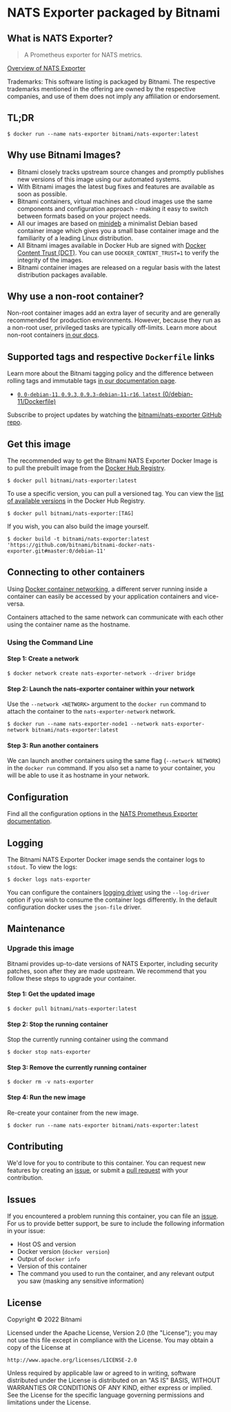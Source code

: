# NATS Exporter packaged by Bitnami

## What is NATS Exporter?

> A Prometheus exporter for NATS metrics.

[Overview of NATS Exporter](https://github.com/nats-io/prometheus-nats-exporter)

Trademarks: This software listing is packaged by Bitnami. The respective trademarks mentioned in the offering are owned by the respective companies, and use of them does not imply any affiliation or endorsement.

## TL;DR

```console
$ docker run --name nats-exporter bitnami/nats-exporter:latest
```

## Why use Bitnami Images?

* Bitnami closely tracks upstream source changes and promptly publishes new versions of this image using our automated systems.
* With Bitnami images the latest bug fixes and features are available as soon as possible.
* Bitnami containers, virtual machines and cloud images use the same components and configuration approach - making it easy to switch between formats based on your project needs.
* All our images are based on [minideb](https://github.com/bitnami/minideb) a minimalist Debian based container image which gives you a small base container image and the familiarity of a leading Linux distribution.
* All Bitnami images available in Docker Hub are signed with [Docker Content Trust (DCT)](https://docs.docker.com/engine/security/trust/content_trust/). You can use `DOCKER_CONTENT_TRUST=1` to verify the integrity of the images.
* Bitnami container images are released on a regular basis with the latest distribution packages available.

## Why use a non-root container?

Non-root container images add an extra layer of security and are generally recommended for production environments. However, because they run as a non-root user, privileged tasks are typically off-limits. Learn more about non-root containers [in our docs](https://docs.bitnami.com/tutorials/work-with-non-root-containers/).

## Supported tags and respective `Dockerfile` links

Learn more about the Bitnami tagging policy and the difference between rolling tags and immutable tags [in our documentation page](https://docs.bitnami.com/tutorials/understand-rolling-tags-containers/).


* [`0`, `0-debian-11`, `0.9.3`, `0.9.3-debian-11-r16`, `latest` (0/debian-11/Dockerfile)](https://github.com/bitnami/bitnami-docker-nats-exporter/blob/0.9.3-debian-11-r16/0/debian-11/Dockerfile)

Subscribe to project updates by watching the [bitnami/nats-exporter GitHub repo](https://github.com/bitnami/bitnami-docker-nats-exporter).

## Get this image

The recommended way to get the Bitnami NATS Exporter Docker Image is to pull the prebuilt image from the [Docker Hub Registry](https://hub.docker.com/r/bitnami/nats-exporter).

```console
$ docker pull bitnami/nats-exporter:latest
```

To use a specific version, you can pull a versioned tag. You can view the [list of available versions](https://hub.docker.com/r/bitnami/nats-exporter/tags/) in the Docker Hub Registry.

```console
$ docker pull bitnami/nats-exporter:[TAG]
```

If you wish, you can also build the image yourself.

```console
$ docker build -t bitnami/nats-exporter:latest 'https://github.com/bitnami/bitnami-docker-nats-exporter.git#master:0/debian-11'
```

## Connecting to other containers

Using [Docker container networking](https://docs.docker.com/engine/userguide/networking/), a different server running inside a container can easily be accessed by your application containers and vice-versa.

Containers attached to the same network can communicate with each other using the container name as the hostname.

### Using the Command Line

#### Step 1: Create a network

```console
$ docker network create nats-exporter-network --driver bridge
```

#### Step 2: Launch the nats-exporter container within your network

Use the `--network <NETWORK>` argument to the `docker run` command to attach the container to the `nats-exporter-network` network.

```console
$ docker run --name nats-exporter-node1 --network nats-exporter-network bitnami/nats-exporter:latest
```

#### Step 3: Run another containers

We can launch another containers using the same flag (`--network NETWORK`) in the `docker run` command. If you also set a name to your container, you will be able to use it as hostname in your network.

## Configuration

Find all the configuration options in the [NATS Prometheus Exporter documentation](https://github.com/nats-io/prometheus-nats-exporter#usage).

## Logging

The Bitnami NATS Exporter Docker image sends the container logs to `stdout`. To view the logs:

```console
$ docker logs nats-exporter
```

You can configure the containers [logging driver](https://docs.docker.com/engine/admin/logging/overview/) using the `--log-driver` option if you wish to consume the container logs differently. In the default configuration docker uses the `json-file` driver.

## Maintenance

### Upgrade this image

Bitnami provides up-to-date versions of NATS Exporter, including security patches, soon after they are made upstream. We recommend that you follow these steps to upgrade your container.

#### Step 1: Get the updated image

```console
$ docker pull bitnami/nats-exporter:latest
```

#### Step 2: Stop the running container

Stop the currently running container using the command

```console
$ docker stop nats-exporter
```

#### Step 3: Remove the currently running container

```console
$ docker rm -v nats-exporter
```

#### Step 4: Run the new image

Re-create your container from the new image.

```console
$ docker run --name nats-exporter bitnami/nats-exporter:latest
```

## Contributing

We'd love for you to contribute to this container. You can request new features by creating an [issue](https://github.com/bitnami/bitnami-docker-nats-exporter/issues), or submit a [pull request](https://github.com/bitnami/bitnami-docker-nats-exporter/pulls) with your contribution.

## Issues

If you encountered a problem running this container, you can file an [issue](https://github.com/bitnami/bitnami-docker-nats-exporter/issues/new). For us to provide better support, be sure to include the following information in your issue:

- Host OS and version
- Docker version (`docker version`)
- Output of `docker info`
- Version of this container
- The command you used to run the container, and any relevant output you saw (masking any sensitive information)

## License

Copyright &copy; 2022 Bitnami

Licensed under the Apache License, Version 2.0 (the "License");
you may not use this file except in compliance with the License.
You may obtain a copy of the License at

    http://www.apache.org/licenses/LICENSE-2.0

Unless required by applicable law or agreed to in writing, software
distributed under the License is distributed on an "AS IS" BASIS,
WITHOUT WARRANTIES OR CONDITIONS OF ANY KIND, either express or implied.
See the License for the specific language governing permissions and
limitations under the License.
